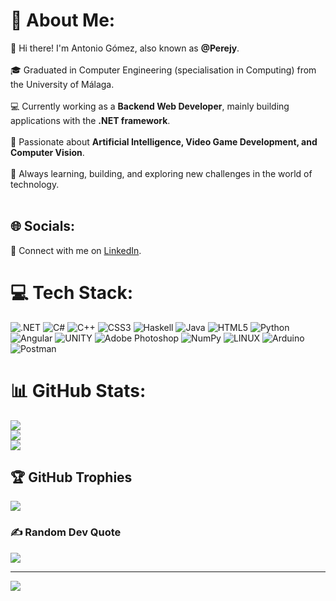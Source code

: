 # 💫 About Me:
👋 Hi there! I'm Antonio Gómez, also known as **@Perejy**.<br><br>
🎓 Graduated in Computer Engineering (specialisation in Computing) from the University of Málaga.<br><br>
💻 Currently working as a **Backend Web Developer**, mainly building applications with the **.NET framework**.<br><br>
👀 Passionate about **Artificial Intelligence, Video Game Development, and Computer Vision**.<br><br>
🌱 Always learning, building, and exploring new challenges in the world of technology.<br><br>

## 🌐 Socials:

🔗 Connect with me on [LinkedIn](https://www.linkedin.com/in/antonio-gomez-guzman).

# 💻 Tech Stack:
![.NET](https://img.shields.io/badge/.NET-512BD4?style=plastic&logo=dotnet&logoColor=white)
![C#](https://img.shields.io/badge/c%23-%23239120.svg?style=plastic&logo=c-sharp&logoColor=white) ![C++](https://img.shields.io/badge/c++-%2300599C.svg?style=plastic&logo=c%2B%2B&logoColor=white) ![CSS3](https://img.shields.io/badge/css3-%231572B6.svg?style=plastic&logo=css3&logoColor=white) ![Haskell](https://img.shields.io/badge/Haskell-5e5086?style=plastic&logo=haskell&logoColor=white) ![Java](https://img.shields.io/badge/java-%23ED8B00.svg?style=plastic&logo=java&logoColor=white) ![HTML5](https://img.shields.io/badge/html5-%23E34F26.svg?style=plastic&logo=html5&logoColor=white) ![Python](https://img.shields.io/badge/python-3670A0?style=plastic&logo=python&logoColor=ffdd54) ![Angular](https://img.shields.io/badge/angular-%23DD0031.svg?style=plastic&logo=angular&logoColor=white) ![UNITY](https://img.shields.io/badge/Unity-%2320232a.svg?style=plastic&logo=unity&logoColor=white) ![Adobe Photoshop](https://img.shields.io/badge/adobephotoshop-%2331A8FF.svg?style=plastic&logo=adobephotoshop&logoColor=white) ![NumPy](https://img.shields.io/badge/numpy-%23013243.svg?style=plastic&logo=numpy&logoColor=white) ![LINUX](https://img.shields.io/badge/Linux-FCC624?style=plastic&logo=linux&logoColor=black) ![Arduino](https://img.shields.io/badge/-Arduino-00979D?style=plastic&logo=Arduino&logoColor=white) ![Postman](https://img.shields.io/badge/Postman-FF6C37?style=plastic&logo=postman&logoColor=white)
# 📊 GitHub Stats:
![](https://github-readme-stats.vercel.app/api?username=perejy&theme=blueberry&hide_border=false&include_all_commits=false&count_private=false)<br/>
![](https://github-readme-streak-stats.herokuapp.com/?user=perejy&theme=blueberry&hide_border=false)<br/>
![](https://github-readme-stats.vercel.app/api/top-langs/?username=perejy&theme=blueberry&hide_border=false&include_all_commits=false&count_private=false&layout=compact)

## 🏆 GitHub Trophies
![](https://github-profile-trophy.vercel.app/?username=perejy&theme=darkhub&no-frame=false&no-bg=false&margin-w=4)

### ✍️ Random Dev Quote
![](https://quotes-github-readme.vercel.app/api?type=horizontal&theme=merko)

---
[![](https://visitcount.itsvg.in/api?id=perejy&icon=4&color=3)](https://visitcount.itsvg.in)

<!-- Proudly created with GPRM ( https://gprm.itsvg.in ) -->

<!---
Perejy/Perejy is a ✨ special ✨ repository because its `README.md` (this file) appears on your GitHub profile.
You can click the Preview link to take a look at your changes.
--->
